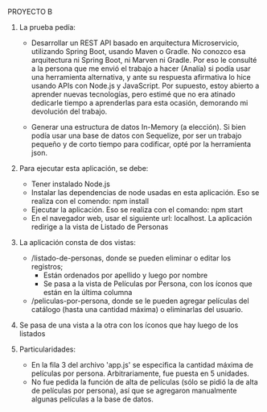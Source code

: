 PROYECTO B

1. La prueba pedía:
	- Desarrollar un REST API basado en arquitectura Microservicio, utilizando Spring Boot, usando Maven o Gradle.
	No conozco esa arquitectura ni Spring Boot, ni Marven ni Gradle. Por eso le consulté a la persona que me envió el trabajo a hacer (Analía) si podía usar una herramienta alternativa, y ante su respuesta afirmativa lo hice usando APIs con Node.js y JavaScript.
	Por supuesto, estoy abierto a aprender nuevas tecnologías, pero estimé que no era atinado dedicarle tiempo a aprenderlas para esta ocasión, demorando mi devolución del trabajo.

	- Generar una estructura de datos In-Memory (a elección). Si bien podía usar una base de datos con Sequelize, por ser un trabajo pequeño y de corto tiempo para codificar, opté por la herramienta json.

2. Para ejecutar esta aplicación, se debe:
	- Tener instalado Node.js
	- Instalar las dependencias de node usadas en esta aplicación. Eso se realiza con el comendo: npm install
	- Ejecutar la aplicación. Eso se realiza con el comando: npm start
	- En el navegador web, usar el siguiente url: localhost. La aplicación redirige a la vista de Listado de Personas

3. La aplicación consta de dos vistas:
	- /listado-de-personas, donde se pueden eliminar o editar los registros;
		- Están ordenados por apellido y luego por nombre
		- Se pasa a la vista de Películas por Persona, con los íconos que están en la última columna
	- /peliculas-por-persona, donde se le pueden agregar películas del catálogo (hasta una cantidad máxima) o eliminarlas del usuario.

4. Se pasa de una vista a la otra con los íconos que hay luego de los listados

5. Particularidades:
	- En la fila 3 del archivo 'app.js' se especifica la cantidad máxima de películas por persona. Arbitrariamente, fue puesta en 5 unidades.
	- No fue pedida la función de alta de películas (sólo se pidió la de alta de películas por persona), así que se agregaron manualmente algunas películas a la base de datos.